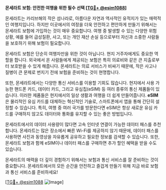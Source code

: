 **몬세라트 보험: 안전한 여행을 위한 필수 선택 [[TG💪+ @esim1088](https://t.me/s/esim1088)]**

몬세라트는 카리브해의 작은 섬나라로, 아름다운 자연과 역사적인 유적지가 있는 매력적인 여행지입니다. 하지만 이곳에서의 여정을 더욱 안전하고 편안하게 만들기 위해서는 몬세라트 보험에 가입하는 것이 매우 중요합니다. 여행 중 발생할 수 있는 다양한 위험 상황, 예를 들어 급성질환, 사고, 또는 개인 재산 손실 등으로부터 자신과 소중한 사람들을 보호하기 위해 보험이 필요합니다.

몬세라트 보험은 단순히 여행자만을 위한 것이 아닙니다. 현지 거주자에게도 중요한 역할을 합니다. 외국에서 온 사람들에게 제공되는 보험은 특히 의료비와 같은 큰 지출로부터 보호받을 수 있게 해줍니다. 몬세라트는 의료 서비스가 비싸기 때문에, 작은 사고나 질병이 큰 문제로 번지기 전에 보험을 준비하는 것이 현명합니다.

또한, 몬세라트에서는 다양한 통신 서비스를 이용할 기회도 많습니다. 현지에서 사용 가능한 핸드폰 카드, 데이터 카드, 그리고 유심칩(eSIM) 등 여러 종류의 통신 제품들이 있습니다. 이러한 제품들은 현지에서의 일상 생활과 여행을 더 쉽게 만들어줍니다. **eSIM**은 물리적인 유심 카드를 대체하는 혁신적인 기술로, 스마트폰에서 앱을 통해 간단히 설정할 수 있습니다. 특히, 여행 중 여러 국가를 방문한다면 eSIM은 항상 새로운 유심 카드를 구매하지 않고도 데이터와 통화를 유지할 수 있는 좋은 방법입니다.

몬세라트에서의 데이터 사용량이 많다면 고속 인터넷 연결이 가능한 데이터 패스를 추천합니다. 몬세라트는 많은 장소에서 빠른 Wi-Fi를 제공하지 않기 때문에, 데이터 패스를 사용하면 사진과 동영상을 자유롭게 공유하고 필요한 정보를 검색할 수 있습니다. 또한, 몬세라트 보험과 함께 eSIM이나 데이터 패스를 구매하면 추가 할인 혜택을 받을 수도 있습니다.

몬세라트의 매력을 더 깊이 경험하기 위해서는 보험과 통신 서비스를 잘 준비하는 것이 중요합니다. 몬세라트에서의 모든 순간을 안전하고 즐겁게 만들기 위해 지금 바로 보험과 통신 서비스를 준비하세요!

[[TG💪+ @esim1088](https://t.me/s/esim1088) ![Image](https://i.postimg.cc/Y0z9fWf4/image.png)]